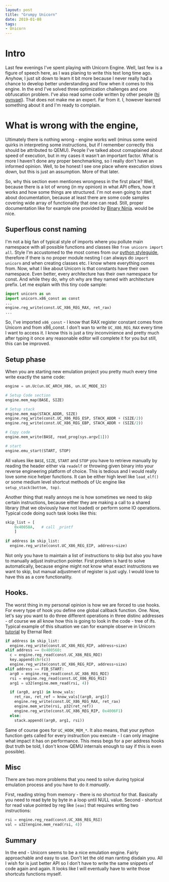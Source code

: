 ```yaml
---
layout: post
title: "Grumpy Unicorn"
date: 2019-01-08
tags:
- Unicorn
---
```

# Intro
Last few evenings I've spent playing with Unicorn Engine. Well, last few is a figure of speech here, as I was planing to write this text long time ago.
Anyhow, I just sit down to learn it bit more because I never really had a chance to develop better understanding and flow when it comes to this engine. 
In the end I've solved three optimization challenges and one obfuscation problem. I've also read some code written by other people ([hi gynvael](https://gynvael.coldwind.pl/?blog=1)). That does not make me an expert. Far from it. I, however learned something about it and I'm ready to complain.

# What is wrong with the engine,
Ultimately there is nothing wrong - engine works well (minus some weird quirks in interpreting some instructions, but if I remember correctly this should be attributed to QEMU).
People I've talked about comaplained about speed of execution, but in my cases it wasn't an important factor. What is more I haven't done any proper benchmarking, so I really don't have an informed opinion. Well, to be honest I see one place where execution slows down, but this is just an assumption. More of that later.

So, why this section even mentiones wrongness in the first place? Well, because there is a lot of wrong (in my opinion) in what API offers, how it works and how some things are structured. I'm not even going to start about documentation, because at least there are some code samples covering wide array of functionality that one can read. Still, proper documentation like for example one provided by [Binary Ninja](https://api.binary.ninja). would be nice.

## Superflous const naming
I'm not a big fan of typical style of imports where you pollute main namespace with all possible functions and classes like `from unicorn import all`.
Style I'm accustomed to the most comes from our [python styleguide](http://http://google.github.io/styleguide/pyguide.html), therefore if there is no proper module nesting I can always do `import unicorn` and when creating classes etc. I know where everything comes from.
Now, what I like about Unicorn is that constants have their own namespace. Even better, every architecture has their own namespace for const. And while they do, why oh why are they named with architecture prefix. Let me explain with this tiny code sample:

```python
import unicorn as un
import unicorn.x86_const as const
...
engine.reg_write(const.UC_X86_REG_RAX, ret_rax)
...
```
So, I've imported `x86_const` - I know that RAX register constant comes from Unicorn and from x86_const. I don't wan to write `UC_X86_REG_RAX` every time I want to access it.
I know this is just a tiny inconvinience and pretty much after typing it once any reasonable editor will complete it for you but still, this can be improved.


## Setup phase
When you are starting new emulation project you pretty much every time write exactly the same code:
```python
engine = un.Uc(un.UC_ARCH_X86, un.UC_MODE_32)

# Setup Code section
engine.mem_map(BASE, SIZE)

# Setup stack
engine.mem_map(STACK_ADDR, SIZE)
engine.reg_write(const.UC_X86_REG_ESP, STACK_ADDR + (SIZE/2))
engine.reg_write(const.UC_X86_REG_EBP, STACK_ADDR + (SIZE/2))

# Copy code
engine.mem_write(BASE, read_prog(sys.argv[1]))

# start
engine.emu_start(START, STOP)
```

All values like `BASE`, `SIZE`, `START` and `STOP` you have to retrieve manually by reading the header either via `readelf` or throwing given binary into your reverse engineering platform of choice.
This is tedious and I would really love some nice helper functions. It can be either high level like `load_elf()` or some medium level shortcut methods of Uc engine like `setup_stack(bottom, top)`. 

Another thing that really annoys me is how sometimes we need to skip certain instructions, because either they are making a call to a shared library (that we obviously have not loaded) or perform some IO operations. Typical code doing such task looks like this:
```python
skip_list = [
    0x40058A,   # call _printf
    ]
  
if address in skip_list:
  engine.reg_write(const.UC_X86_REG_EIP, address+size)
```
Not only you have to maintain a list of instructions to skip but also you have to manually adjust instruction pointer. First problem is hard to solve automatically, because engine might not know what exact instructions we want to skip, but manual adjustment of register is just ugly. I would love to have this as a core functionality.

## Hooks.
The worst thing in my personal opinion is how we are forced to use hooks. For every type of hook you define one global callback function. One.
Now, let's say you want to do three different operations in three distinc addresses - of course we all know how this is going to look in the code - tree of ifs.
Typical example of this situation we can for example observe in Unicorn [tutorial](http://eternal.red/2018/unicorn-engine-tutorial/) by Eternal Red:
```python
if address in skip_list:
  engine.reg_write(const.UC_X86_REG_RIP, address+size)
elif address == 0x400560:
  c = engine.reg_read(const.UC_X86_REG_RDI)
  key.append(chr(c))
  engine.reg_write(const.UC_X86_REG_RIP, address+size)
elif address == FIB_START:
  arg0 = engine.reg_read(const.UC_X86_REG_RDI)
  rsi = engine.reg_read(const.UC_X86_REG_RSI)
  arg1 = u32(engine.mem_read(rsi, 4))

  if (arg0, arg1) in know_vals:
    ret_rax, ret_ref = know_vals[(arg0, arg1)]
    engine.reg_write(const.UC_X86_REG_RAX, ret_rax)
    engine.mem_write(rsi, p32(ret_ref))
    engine.reg_write(const.UC_X86_REG_RIP, 0x4006F1)
  else:
    stack.append((arg0, arg1, rsi))
```
Same of course goes for `UC_HOOK_MEM_*`. It also means, that your python function gets called for every instruction you execute - I can only imagine what impact it has on performance. This mess begs for a per address hooks (but truth be told, I don't know QEMU internals enough to say if this is even possible).


## Misc
There are two more problems that you need to solve during typical emulation process and you have to do it *manually*. 

First, reading string from memory - there is no shortcut for that. Basically you need to read byte by byte in a loop until NULL value.
Second - shortcut for read value pointed by reg like `[eax]` that requires writing two instructions:
```python
rsi = engine.reg_read(const.UC_X86_REG_RSI)
val = u32(engine.mem_read(rsi, 4))
```

## Summary
In the end - Unicorn seems to be a nice emulation engine. Fairly approachable and easy to use. Don't let the old man ranting disdain you.
All I wish for is just better API so I don't have to write the same snippets of code again and again. It looks like I will eventually have to write those shortcuts functions myself.

